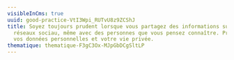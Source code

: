 ```yaml
---
visibleInCms: true
uuid: good-practice-VtI3Wpi_RUTvU8z9ZCShJ
title: Soyez toujours prudent lorsque vous partagez des informations sur les
  réseaux sociau, même avec des personnes que vous pensez connaître. Protégez
  vos données personnelles et votre vie privée.
thematique: thematique-F3gC3Ox-MJpGbDCgSltLP
---
```

